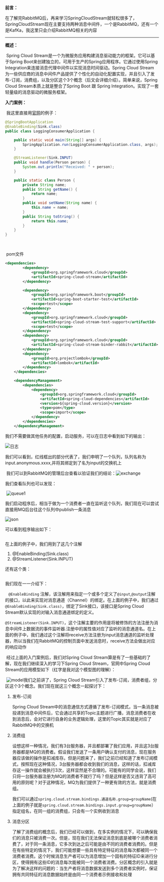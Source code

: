 **前言：**

​	在了解完RabbitMQ后，再来学习SpringCloudStream就轻松很多了，SpringCloudStream现在主要支持两种消息中间件，一个是RabbitMQ，还有一个是KafKa，我这里只会介绍RabbitMQ相关的内容

------

**概述：**

​	Spring Cloud Stream是一个为微服务应用构建消息驱动能力的框架。它可以基于Spring Boot来创建独立的，可用于生产的Spring应用程序。它通过使用Spring Integration来连接消息代理中间件以实现消息时间驱动。Spring Cloud Stream 为一些供应商的消息中间件产品提供了个性化的自动化配置实现，并且引入了发布-订阅，消费组，以及分区这个3个概念（后文会详细介绍）。简单来说，Spring Cloud Stream本质上就是整合了Spring Boot 跟 Spring Integration。实现了一套轻量级的消息驱动的微服务框架。

**入门案例：**

​	我这里直接用[官网](<https://cloud.spring.io/spring-cloud-static/spring-cloud-stream/2.2.0.M1/spring-cloud-stream.html#spring-cloud-stream-reference>)的例子：

```java
@SpringBootApplication
@EnableBinding(Sink.class)
public class LoggingConsumerApplication {

	public static void main(String[] args) {
		SpringApplication.run(LoggingConsumerApplication.class, args);
	}

	@StreamListener(Sink.INPUT)
	public void handle(Person person) {
		System.out.println("Received: " + person);
	}

	public static class Person {
		private String name;
		public String getName() {
			return name;
		}
		public void setName(String name) {
			this.name = name;
		}
		public String toString() {
			return this.name;
		}
	}
}
```

​	

​	pom文件

```xml
<dependencies>
        <dependency>
            <groupId>org.springframework.cloud</groupId>
            <artifactId>spring-cloud-stream</artifactId>
        </dependency>

        <dependency>
            <groupId>org.springframework.boot</groupId>
            <artifactId>spring-boot-starter-test</artifactId>
            <scope>test</scope>
        </dependency>
        <dependency>
            <groupId>org.springframework.cloud</groupId>
            <artifactId>spring-cloud-stream-test-support</artifactId>
            <scope>test</scope>
        </dependency>
        <dependency>
            <groupId>org.springframework.cloud</groupId>
            <artifactId>spring-cloud-stream-binder-rabbit</artifactId>
        </dependency>
        <dependency>
            <groupId>org.projectlombok</groupId>
            <artifactId>lombok</artifactId>
        </dependency>
    </dependencies>

    <dependencyManagement>
        <dependencies>
            <dependency>
                <groupId>org.springframework.cloud</groupId>
                <artifactId>spring-cloud-dependencies</artifactId>
                <version>${spring-cloud.version}</version>
                <type>pom</type>
                <scope>import</scope>
            </dependency>
        </dependencies>
    </dependencyManagement>
```

我们不需要做其他任务的配置，启动服务，可以在日志中看到如下的输出：

![日志](日志.png)

​	我们可以看到，红线框出的部分代表了，我们申明了一个队列，队列名称为input.anonymous.xxxx,并将其绑定到了名为input的交换机上

​	我们可以到RabbitMQ的管理后台查看以验证我们的结论：![exchange](exchange.png)

我们查看队列也可以发现：

​	![queue1](queue1.png)

我们启动程序后，相当于做为一个消费者一直在监听这个队列，我们现在可以尝试直接用MQ后台往这个队列中publish一条消息

![json](json.png)

可以看到程序输出如下：

```java

```

在上面的例子中，我们用到了这几个注解

1. @EnableBinding(Sink.class)
2. @StreamListener(Sink.INPUT)

还有这个类：

```java

```

我们现在一一介绍下：

​	` @EnableBinding` 注解，该注解用来指定一个或多个定义了`@input`,`@output`注解的接口，以此来实现对消息通道（Channel）的绑定。在上面的例子中，我们通过`@EnableBinding(Sink.class)`，绑定了Sink接口，该接口是Spring Cloud Stream默认实现的对输入消息通道绑定的定义。

​	`@StreamListener(Sink.INPUT)`，这个注解主要的作用是将被修饰的方法注册为消息中间件上数据流的事件监听器.注册中的属性值对应了监听的消息通道名。在上面的例子中，我们通过这个注解将receive方法注册为input消息通道的监听处理器，所以当我们在RabbitMQ的控制页面中发送消息时，receive方法会做出对应的响应动作

​	经过上面的入门案例后，我们对Spring Cloud Stream算是有了一些基础的了解，现在我们继续深入的学习下Spring Cloud Stream，官网中Spring Cloud Stream的应用模型如下（红字是我对这个模型图的理解）：

​	![model](model.png)我们之前讲了，Spring Cloud Stream引入了发布-订阅，消费者组，分区这个3个概念。我们现在就这三个概念一起探讨下：

1. 发布-订阅

   Spring Cloud Stream中的消息通信方式遵循了发布-订阅模式，当一条消息被投递到消息中间件后，它会通过共享的Topic主题进行广播，消息消费者在收到消息后，会对它进行自身的业务逻辑处理，这里的Topic其实就是对应了RabbitMQ中的交换机

2. 消费组

   设想这样一种情况，我们有3台服务器，并且都部署了我们应用，并且这3台服务器都是MQ的消费者。假设我们发送了一条用户确认支付的消息，现在服务器应该做的操作是扣减库存。但是问题来了，我们之前已经知道了发布订阅模式，按照现在这种情况，3台服务器都会收到我们的消息，这样的话，扣减库存这一操作就会被执行3次，这样显然是不合理的。可能有的同学会说，我们只将一台服务器注册为MQ的消费者不就行了吗？但是这样是否又违背了高可用的原则呢？对于这种情况，MQ为我们提供了一种更有效的方法，就是消费组。

   我们可以通过`spring.cloud.stream.bindings.通道名称.group=groupName`(在上面的例子就是`spring.cloud.stream.bindings.input.group=groupName`）指定组名，在同一组的消费组，只会有一个实例收到消息

3. 消息分区

   了解了消费组的概念后，我们已经可以做到，在多实例的情况下，可以确保我们的消息只被消费一次。但是，现在我们无法保证消息到底是被哪个消费者消费了，对于同一条消息，它多次到达之后可能是由不同的消费者消费的。但是在有些特定的情况下，我们可能想要一些具有特定特征的消息每次都被同一个消费者消费。这个时候消息生产者可以为消息增加一个固有的特征ID来进行分区，使得拥有这些ID的消息每次能被同一个消费者消费。分区概念的引入就是为了解决这样的问题的：当生产者将消息数据发送到多个消费者实例时，保证拥有共同特征的消息数据始终是由同一个消费者示例接收和处理